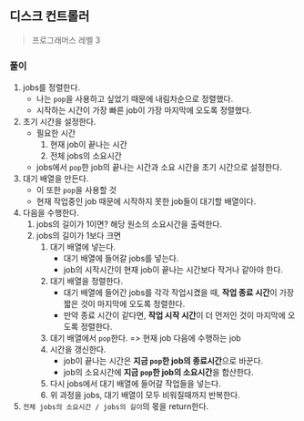 ## 디스크 컨트롤러

> 프로그래머스 레벨 3

### 풀이

1. jobs를 정렬한다.
   - 나는 `pop`을 사용하고 싶었기 때문에 내림차순으로 정렬했다.
   - 시작하는 시간이 가장 빠른 job이 가장 마지막에 오도록 정렬했다.
2. 초기 시간을 설정한다.
   - 필요한 시간
     1. 현재 job이 끝나는 시간
     2. 전체 jobs의 소요시간
   - jobs에서 `pop`한 job의 끝나는 시간과 소요 시간을 초기 시간으로 설정한다.
3. 대기 배열을 만든다.
   - 이 또한 `pop`을 사용할 것
   - 현재 작업중인 job 때문에 시작하지 못한 job들이 대기할 배열이다.
4. 다음을 수행한다.
   1. jobs의 길이가 1이면? 해당 원소의 소요시간을 출력한다.
   2. jobs의 길이가 1보다 크면
      1. 대기 배열에 넣는다.
         - 대기 배열에 들어갈 jobs를 넣는다.
         - job의 시작시간이 현재 job이 끝나는 시간보다 작거나 같아야 한다.
      2. 대기 배열을 정렬한다.
         - 대기 배열에 들어간 jobs를 각각 작업시켰을 때, **작업 종료 시간**이 가장 짧은 것이 마지막에 오도록 정렬한다.
         - 만약 종료 시간이 같다면, **작업 시작 시간**이 더 먼저인 것이 마지막에 오도록 정렬한다.
      3. 대기 배열에서 `pop`한다. => 현재 job 다음에 수행하는 job
      4. 시간을 갱신한다.
         - job이 끝나는 시간은 **지금 `pop`한 job의 종료시간**으로 바꾼다.
         - job의 소요시간에 **지금 `pop`한 job의 소요시간**을 합산한다.
      5. 다시 jobs에서 대기 배열에 들어갈 작업들을 넣는다.
      6. 위 과정을 jobs, 대기 배열이 모두 비워질때까지 반복한다.
5. `전체 jobs의 소요시간 / jobs의 길이`의 몫을 return한다.

